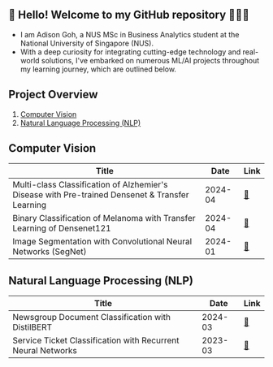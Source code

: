 ## 👋 Hello! Welcome to my GitHub repository 👨🏻‍💻

- I am Adison Goh, a NUS MSc in Business Analytics student at the National University of Singapore (NUS).
- With a deep curiosity for integrating cutting-edge technology and real-world solutions, I've embarked on numerous ML/AI projects throughout my learning journey, which are outlined below.


## Project Overview
1. [Computer Vision](#computer-vision)
2. [Natural Language Processing (NLP)](#nlp)

<a name="computer-vision"></a>
## Computer Vision
| Title | Date | Link |
| --- | --- | --- |
| Multi-class Classification of Alzhemier's Disease with Pre-trained Densenet & Transfer Learning | 2024-04 | [:link:](https://www.kaggle.com/code/adisongoh/alzhemier-classification-with-pretrained-densenet) |
| Binary Classification of Melanoma with Transfer Learning of Densenet121 | 2024-04 | [:link:](https://www.kaggle.com/code/adisongoh/binary-melanoma-classification-with-densenet-cnn) |
| Image Segmentation with Convolutional Neural Networks (SegNet) | 2024-01 | [:link:](https://www.kaggle.com/code/adisongoh/clothing-image-segmentation-with-cnn-segnet) |


<a name="nlp"></a>
## Natural Language Processing (NLP)
| Title | Date | Link |
| --- | --- | --- |
| Newsgroup Document Classification with DistilBERT | 2024-03 | [:link:](https://www.kaggle.com/code/adisongoh/document-classification-with-distilbert) |
| Service Ticket Classification with Recurrent Neural Networks | 2023-03 | [:link:](https://www.kaggle.com/code/adisongoh/it-ticket-classifier-rnn-cnn-bidirectional-gru) |
